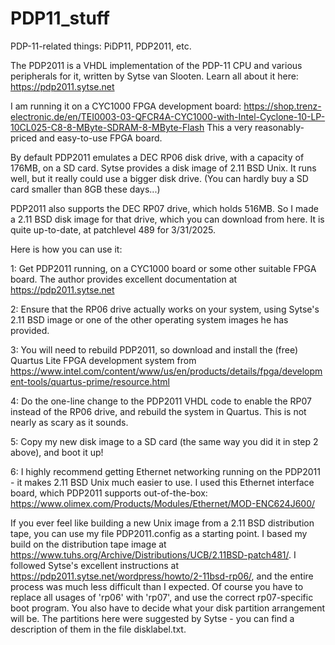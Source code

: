 # PDP11_stuff
PDP-11-related things: PiDP11, PDP2011, etc.

The PDP2011 is a VHDL implementation of the PDP-11 CPU and various peripherals for it, written by Sytse van Slooten. Learn all about it here: https://pdp2011.sytse.net

I am running it on a CYC1000 FPGA development board: https://shop.trenz-electronic.de/en/TEI0003-03-QFCR4A-CYC1000-with-Intel-Cyclone-10-LP-10CL025-C8-8-MByte-SDRAM-8-MByte-Flash
This a very reasonably-priced and easy-to-use FPGA board.

By default PDP2011 emulates a DEC RP06 disk drive, with a capacity of 176MB, on a SD card.  Sytse provides a disk image of 2.11 BSD Unix.  It runs
well, but it really could use a bigger disk drive. (You can hardly buy a SD card smaller than 8GB these days...)

PDP2011 also supports the DEC RP07 drive, which holds 516MB.  So I made a 2.11 BSD disk image for that drive, which you can download from here.
It is quite up-to-date, at patchlevel 489 for 3/31/2025.

Here is how you can use it:

1: Get PDP2011 running, on a CYC1000 board or some other suitable FPGA board.  The author provides excellent documentation at https://pdp2011.sytse.net

2: Ensure that the RP06 drive actually works on your system, using Sytse's 2.11 BSD image or one of the other operating system images he has provided.

3: You will need to rebuild PDP2011, so download and install the (free) Quartus Lite FPGA development system from https://www.intel.com/content/www/us/en/products/details/fpga/development-tools/quartus-prime/resource.html

4: Do the one-line change to the PDP2011 VHDL code to enable the RP07 instead of the RP06 drive, and rebuild the system in Quartus.  This is not nearly as scary as it sounds.

5: Copy my new disk image to a SD card (the same way you did it in step 2 above), and boot it up!

6: I highly recommend getting Ethernet networking running on the PDP2011 - it makes 2.11 BSD Unix much easier to use.  I used this Ethernet interface board, which PDP2011 supports out-of-the-box: https://www.olimex.com/Products/Modules/Ethernet/MOD-ENC624J600/


If you ever feel like building a new Unix image from a 2.11 BSD distribution tape, you can use my file PDP2011.config as a starting point.
I based my build on the distribution tape image at https://www.tuhs.org/Archive/Distributions/UCB/2.11BSD-patch481/.
I followed Sytse's excellent instructions at https://pdp2011.sytse.net/wordpress/howto/2-11bsd-rp06/, and the entire process was much less difficult than I expected.
Of course you have to replace all usages of 'rp06' with 'rp07', and use the correct rp07-specific boot program.  You also have to decide what your disk partition arrangement
will be.  The partitions here were suggested by Sytse - you can find a description of them in the file disklabel.txt.  

